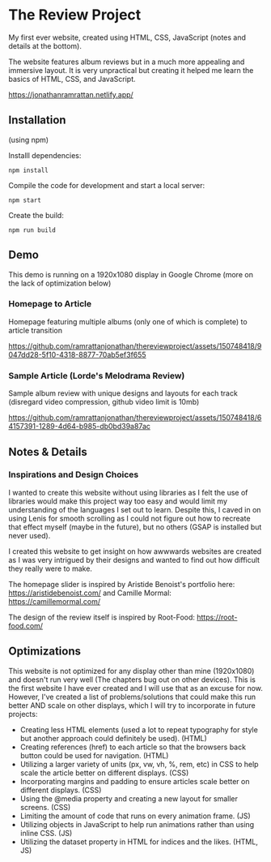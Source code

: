 # The Review Project

My first ever website, created using HTML, CSS, JavaScript (notes and details at the bottom).

The website features album reviews but in a much more appealing and immersive layout. It is very unpractical but creating it helped me learn the basics of HTML, CSS, and JavaScript.

https://jonathanramrattan.netlify.app/ 

## Installation

(using npm)

Installl dependencies: 

`npm install`

Compile the code for development and start a local server:

`npm start`

Create the build:

`npm run build`


## Demo

This demo is running on a 1920x1080 display in Google Chrome (more on the lack of optimization below)

### Homepage to Article

Homepage featuring multiple albums (only one of which is complete) to article transition

https://github.com/ramrattanjonathan/thereviewproject/assets/150748418/9047dd28-5f10-4318-8877-70ab5ef3f655

### Sample Article (Lorde's Melodrama Review)

Sample album review with unique designs and layouts for each track (disregard video compression, github video limit is 10mb)

https://github.com/ramrattanjonathan/thereviewproject/assets/150748418/64157391-1289-4d64-b985-db0bd39a87ac


## Notes & Details

### Inspirations and Design Choices

I wanted to create this website without using libraries as I felt the use of libraries would make this project way too easy and would limit my understanding of the languages I set out to learn. Despite this, I caved in on using Lenis for smooth scrolling as I could not figure out how to recreate that effect myself (maybe in the future), but no others (GSAP is installed but never used).

I created this website to get insight on how awwwards websites are created as I was very intrigued by their designs and wanted to find out how difficult they really were to make.

The homepage slider is inspired by Aristide Benoist's portfolio here: https://aristidebenoist.com/ and Camille Mormal: https://camillemormal.com/

The design of the review itself is inspired by Root-Food: https://root-food.com/


## Optimizations

This website is not optimized for any display other than mine (1920x1080) and doesn't run very well (The chapters bug out on other devices). This is the first website I have ever created and I will use that as an excuse for now. However, I've created a list of problems/solutions that could make this run better AND scale on other displays, which I will try to incorporate in future projects:

- Creating less HTML elements (used a lot to repeat typography for style but another approach could definitely be used). (HTML)
- Creating references (href) to each article so that the browsers back button could be used for navigation. (HTML)
- Utilizing a larger variety of units (px, vw, vh, %, rem, etc) in CSS to help scale the article better on different displays. (CSS)
- Incorporating margins and padding to ensure articles scale better on different displays. (CSS)
- Using the @media property and creating a new layout for smaller screens. (CSS)
- Limiting the amount of code that runs on every animation frame. (JS)
- Utilizing objects in JavaScript to help run animations rather than using inline CSS. (JS)
- Utilizing the dataset property in HTML for indices and the likes. (HTML, JS)

  

